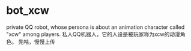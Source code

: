 # bot_xcw
private QQ robot, whose persona is about an animation character called "xcw" among players. 私人QQ机器人，它的人设是被玩家称为xcw的动漫角色。  先咕，慢慢上传
